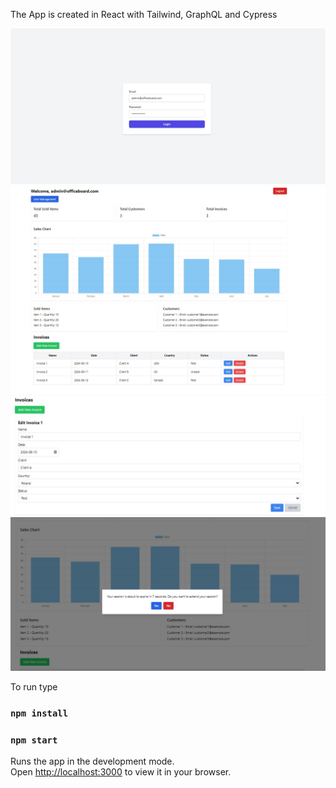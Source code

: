 The App is created in React with Tailwind, GraphQL and Cypress

![login](src/assets/login.jpg)
![dashboard](src/assets/dashboard.jpg)
![editInvoice](src/assets/editInvoice.jpg)
![editInvoice](src/assets/autologoutTimer.jpg)

To run type

### `npm install`

### `npm start`

Runs the app in the development mode.\
Open [http://localhost:3000](http://localhost:3000) to view it in your browser.
